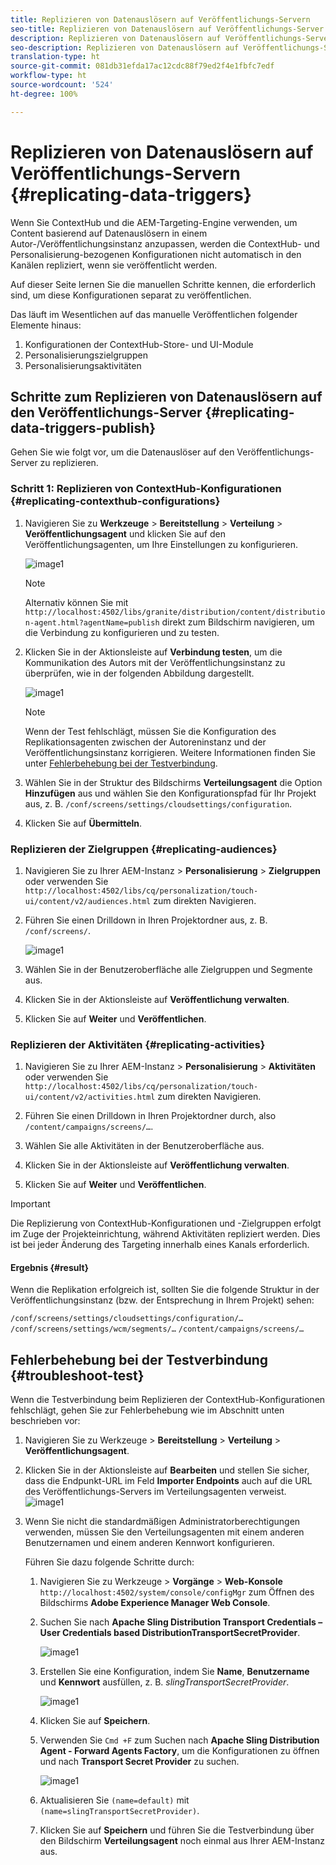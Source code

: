 ```yaml
---
title: Replizieren von Datenauslösern auf Veröffentlichungs-Servern
seo-title: Replizieren von Datenauslösern auf Veröffentlichungs-Server
description: Replizieren von Datenauslösern auf Veröffentlichungs-Server.
seo-description: Replizieren von Datenauslösern auf Veröffentlichungs-Server.
translation-type: ht
source-git-commit: 081db31efda17ac12cdc88f79ed2f4e1fbfc7edf
workflow-type: ht
source-wordcount: '524'
ht-degree: 100%

---
```



# Replizieren von Datenauslösern auf Veröffentlichungs-Servern {#replicating-data-triggers}

Wenn Sie ContextHub und die AEM-Targeting-Engine verwenden, um Content basierend auf Datenauslösern in einem Autor-/Veröffentlichungsinstanz anzupassen, werden die ContextHub- und Personalisierung-bezogenen Konfigurationen nicht automatisch in den Kanälen repliziert, wenn sie veröffentlicht werden.

Auf dieser Seite lernen Sie die manuellen Schritte kennen, die erforderlich sind, um diese Konfigurationen separat zu veröffentlichen.

Das läuft im Wesentlichen auf das manuelle Veröffentlichen folgender Elemente hinaus:

1. Konfigurationen der ContextHub-Store- und UI-Module
1. Personalisierungszielgruppen
1. Personalisierungsaktivitäten

## Schritte zum Replizieren von Datenauslösern auf den Veröffentlichungs-Server {#replicating-data-triggers-publish}

Gehen Sie wie folgt vor, um die Datenauslöser auf den Veröffentlichungs-Server zu replizieren.

### Schritt 1: Replizieren von ContextHub-Konfigurationen {#replicating-contexthub-configurations}

1. Navigieren Sie zu **Werkzeuge** > **Bereitstellung** > **Verteilung** > **Veröffentlichungsagent** und klicken Sie auf den Veröffentlichungsagenten, um Ihre Einstellungen zu konfigurieren.

   ![image1](/help/user-guide/assets/replicating-triggers/replicating-triggers1.png)

   >[!NOTE]
   >
   >Alternativ können Sie mit `http://localhost:4502/libs/granite/distribution/content/distribution-agent.html?agentName=publish` direkt zum Bildschirm navigieren, um die Verbindung zu konfigurieren und zu testen.

1. Klicken Sie in der Aktionsleiste auf **Verbindung testen**, um die Kommunikation des Autors mit der Veröffentlichungsinstanz zu überprüfen, wie in der folgenden Abbildung dargestellt.

   ![image1](/help/user-guide/assets/replicating-triggers/replicating-triggers2.png)

   >[!NOTE]
   >
   >Wenn der Test fehlschlägt, müssen Sie die Konfiguration des Replikationsagenten zwischen der Autoreninstanz und der Veröffentlichungsinstanz korrigieren. Weitere Informationen finden Sie unter [Fehlerbehebung bei der Testverbindung](/help/user-guide/replicating-data-triggers.md#troubleshoot-test).

1. Wählen Sie in der Struktur des Bildschirms **Verteilungsagent** die Option **Hinzufügen** aus und wählen Sie den Konfigurationspfad für Ihr Projekt aus, z. B. `/conf/screens/settings/cloudsettings/configuration`.

1. Klicken Sie auf **Übermitteln**.

### Replizieren der Zielgruppen {#replicating-audiences}

1. Navigieren Sie zu Ihrer AEM-Instanz > **Personalisierung** > **Zielgruppen** oder verwenden Sie `http://localhost:4502/libs/cq/personalization/touch-ui/content/v2/audiences.html` zum direkten Navigieren.

1. Führen Sie einen Drilldown in Ihren Projektordner aus, z. B. `/conf/screens/`.

   ![image1](/help/user-guide/assets/replicating-triggers/replicating-triggers10.png)

1. Wählen Sie in der Benutzeroberfläche alle Zielgruppen und Segmente aus.

1. Klicken Sie in der Aktionsleiste auf **Veröffentlichung verwalten**.

1. Klicken Sie auf **Weiter** und **Veröffentlichen**.

### Replizieren der Aktivitäten {#replicating-activities}

1. Navigieren Sie zu Ihrer AEM-Instanz > **Personalisierung** > **Aktivitäten** oder verwenden Sie `http://localhost:4502/libs/cq/personalization/touch-ui/content/v2/activities.html` zum direkten Navigieren.

1. Führen Sie einen Drilldown in Ihren Projektordner durch, also `/content/campaigns/screens/…`.

1. Wählen Sie alle Aktivitäten in der Benutzeroberfläche aus.

1. Klicken Sie in der Aktionsleiste auf **Veröffentlichung verwalten**.

1. Klicken Sie auf **Weiter** und **Veröffentlichen**.

>[!IMPORTANT]
>
>Die Replizierung von ContextHub-Konfigurationen und -Zielgruppen erfolgt im Zuge der Projekteinrichtung, während Aktivitäten repliziert werden. Dies ist bei jeder Änderung des Targeting innerhalb eines Kanals erforderlich.

#### Ergebnis {#result}

Wenn die Replikation erfolgreich ist, sollten Sie die folgende Struktur in der Veröffentlichungsinstanz (bzw. der Entsprechung in Ihrem Projekt) sehen:

`/conf/screens/settings/cloudsettings/configuration/…`
`/conf/screens/settings/wcm/segments/…`
`/content/campaigns/screens/…`

## Fehlerbehebung bei der Testverbindung {#troubleshoot-test}

Wenn die Testverbindung beim Replizieren der ContextHub-Konfigurationen fehlschlägt, gehen Sie zur Fehlerbehebung wie im Abschnitt unten beschrieben vor:

1. Navigieren Sie zu Werkzeuge > **Bereitstellung** > **Verteilung** > **Veröffentlichungsagent**.

1. Klicken Sie in der Aktionsleiste auf **Bearbeiten** und stellen Sie sicher, dass die Endpunkt-URL im Feld **Importer Endpoints** auch auf die URL des Veröffentlichungs-Servers im Verteilungsagenten verweist.
   ![image1](/help/user-guide/assets/replicating-triggers/replicating-triggers9.png)

1. Wenn Sie nicht die standardmäßigen Administratorberechtigungen verwenden, müssen Sie den Verteilungsagenten mit einem anderen Benutzernamen und einem anderen Kennwort konfigurieren.

   Führen Sie dazu folgende Schritte durch:

   1. Navigieren Sie zu Werkzeuge > **Vorgänge** > **Web-Konsole** `http://localhost:4502/system/console/configMgr` zum Öffnen des Bildschirms **Adobe Experience Manager Web Console**.
   1. Suchen Sie nach **Apache Sling Distribution Transport Credentials – User Credentials based DistributionTransportSecretProvider**.

      ![image1](/help/user-guide/assets/replicating-triggers/replicating-triggers6.png)

   1. Erstellen Sie eine Konfiguration, indem Sie **Name**, **Benutzername** und **Kennwort** ausfüllen, z. B. *slingTransportSecretProvider*.

      ![image1](/help/user-guide/assets/replicating-triggers/replicating-triggers7.png)

   1. Klicken Sie auf **Speichern**.
   1. Verwenden Sie `Cmd +F` zum Suchen nach **Apache Sling Distribution Agent - Forward Agents Factory**, um die Konfigurationen zu öffnen und nach **Transport Secret Provider** zu suchen.

      ![image1](/help/user-guide/assets/replicating-triggers/replicating-triggers8.png)

   1. Aktualisieren Sie `(name=default)` mit `(name=slingTransportSecretProvider)`.
   1. Klicken Sie auf **Speichern** und führen Sie die Testverbindung über den Bildschirm **Verteilungsagent** noch einmal aus Ihrer AEM-Instanz aus.
